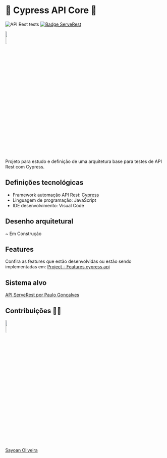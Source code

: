 # 🚀 Cypress API Core 🚀

![API Rest tests](https://github.com/saymowan/cypress-api-core/workflows/API%20Rest%20tests/badge.svg)
[![Badge ServeRest](https://img.shields.io/badge/API-ServeRest-green)](https://github.com/PauloGoncalvesBH/ServeRest/)

<p align="left">
 <img width="10%" src="https://www.cypress.io/static/33498b5f95008093f5f94467c61d20ab/59c46/cypress-logo.webp" />
</p>

Projeto para estudo e definição de uma arquitetura base para testes de API Rest com Cypress.

## Definições tecnológicas

- Framework automação API Rest: [Cypress](https://www.cypress.io/)
- Linguagem de programação: JavaScript
- IDE desenvolvimento: Visual Code

## Desenho arquitetural

~ Em Construção

## Features

Confira as features que estão desenvolvidas ou estão sendo implementadas em: [Project - Features cypress api](https://github.com/saymowan/cypress-api-core/projects/1)

## Sistema alvo

[API ServeRest por Paulo Gonçalves](https://github.com/PauloGoncalvesBH/ServeRest)


## Contribuições 👋👋

<p align="left">
 <img width="10%" src="https://avatars0.githubusercontent.com/u/19296481?s=400&u=ad66f20e0229af7858370a8e3917383ead3c265f&v=4" />
</p>

[Sayoan Oliveira](https://github.com/Sayoan)
